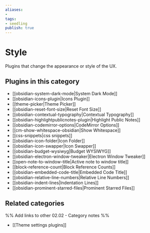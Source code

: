 ```yaml
---
aliases:
- 
tags: 
- seedling 
publish: true
---
```



# Style

Plugins that change the appearance or style of the UX.

## Plugins in this category

- [[obsidian-system-dark-mode|System Dark Mode]]
- [[obsidian-icons-plugin|Icons Plugin]]
- [[theme-picker|Theme Picker]]
- [[obsidian-reset-font-size|Reset Font Size]]
- [[obsidian-contextual-typography|Contextual Typography]]
- [[obsidian-highlightpublicnotes-plugin|Highlight Public Notes]]
- [[obsidian-codemirror-options|CodeMirror Options]]
- [[cm-show-whitespace-obsidian|Show Whitespace]]
- [[css-snippets|css snippets]]
- [[obsidian-icon-folder|Icon Folder]]
- [[obsidian-icon-swapper|Icon Swapper]]
- [[obsidian-budget-wysiwyg|Budget WYSIWYG]]
- [[obsidian-electron-window-tweaker|Electron Window Tweaker]]
- [[open-note-to-window-title|Active note to window title]]
- [[block-reference-count|Block Reference Counts]]
- [[obsidian-embedded-code-title|Embedded Code Title]]
- [[obsidian-relative-line-numbers|Relative Line Numbers]]
- [[obsidian-indent-lines|Indentation Lines]]
- [[obsidian-prominent-starred-files|Prominent Starred Files]]

## Related categories

%% Add links to other 02.02 - Category notes %%

- [[Theme settings plugins]]